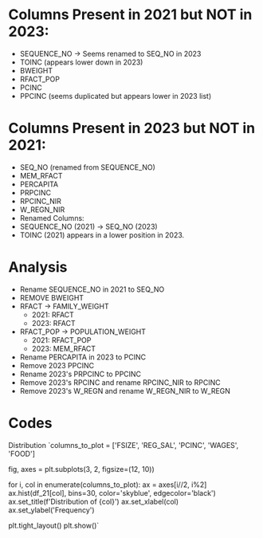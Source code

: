 # Columns Present in 2021 but NOT in 2023:

- SEQUENCE_NO → Seems renamed to SEQ_NO in 2023
- TOINC (appears lower down in 2023)
- BWEIGHT
- RFACT_POP
- PCINC
- PPCINC (seems duplicated but appears lower in 2023 list)

# Columns Present in 2023 but NOT in 2021:

- SEQ_NO (renamed from SEQUENCE_NO)
- MEM_RFACT
- PERCAPITA
- PRPCINC
- RPCINC_NIR
- W_REGN_NIR
- Renamed Columns:
- SEQUENCE_NO (2021) → SEQ_NO (2023)
- TOINC (2021) appears in a lower position in 2023.

# Analysis

- Rename SEQUENCE_NO in 2021 to SEQ_NO
- REMOVE BWEIGHT
- RFACT -> FAMILY_WEIGHT
  - 2021: RFACT
  - 2023: RFACT
- RFACT_POP -> POPULATION_WEIGHT
  - 2021: RFACT_POP
  - 2023: MEM_RFACT
- Rename PERCAPITA in 2023 to PCINC
- Remove 2023 PPCINC
- Rename 2023's PRPCINC to PPCINC
- Remove 2023's RPCINC and rename RPCINC_NIR to RPCINC
- Remove 2023's W_REGN and rename W_REGN_NIR to W_REGN

# Codes

Distribution
`columns_to_plot = ['FSIZE', 'REG_SAL', 'PCINC', 'WAGES', 'FOOD']

fig, axes = plt.subplots(3, 2, figsize=(12, 10))

for i, col in enumerate(columns_to_plot):
ax = axes[i//2, i%2]
ax.hist(df_21[col], bins=30, color='skyblue', edgecolor='black')
ax.set_title(f'Distribution of {col}')
ax.set_xlabel(col)
ax.set_ylabel('Frequency')

plt.tight_layout()
plt.show()`
